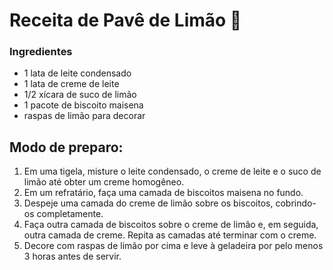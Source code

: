 # Receita de Pavê de Limão :lemon:

### Ingredientes

- 1 lata de leite condensado
- 1 lata de creme de leite
- 1/2 xícara de suco de limão
- 1 pacote de biscoito maisena
- raspas de limão para decorar

## Modo de preparo:

1. Em uma tigela, misture o leite condensado, o creme de leite e o suco de limão até obter um creme homogêneo.
2. Em um refratário, faça uma camada de biscoitos maisena no fundo.
3. Despeje uma camada do creme de limão sobre os biscoitos, cobrindo-os completamente.
4. Faça outra camada de biscoitos sobre o creme de limão e, em seguida, outra camada de creme. Repita as camadas até terminar com o creme.
5. Decore com raspas de limão por cima e leve à geladeira por pelo menos 3 horas antes de servir.